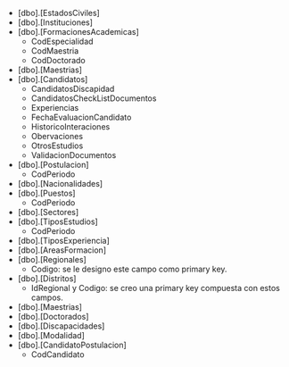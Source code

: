 - [dbo].[EstadosCiviles]
- [dbo].[Instituciones]
- [dbo].[FormacionesAcademicas]
	- CodEspecialidad
	- CodMaestria
	- CodDoctorado
- [dbo].[Maestrias]
- [dbo].[Candidatos]
	- CandidatosDiscapidad
	- CandidatosCheckListDocumentos
	- Experiencias
	- FechaEvaluacionCandidato
	- HistoricoInteraciones
	- Obervaciones
	- OtrosEstudios
	- ValidacionDocumentos
- [dbo].[Postulacion]
	- CodPeriodo
- [dbo].[Nacionalidades]
- [dbo].[Puestos]
	- CodPeriodo
- [dbo].[Sectores]
- [dbo].[TiposEstudios]
	- CodPeriodo
- [dbo].[TiposExperiencia]
- [dbo].[AreasFormacion]
- [dbo].[Regionales]
	- Codigo: se le designo este campo como primary key.
- [dbo].[Distritos]
	- IdRegional y Codigo: se creo una primary key compuesta con estos campos.
- [dbo].[Maestrias]
- [dbo].[Doctorados]
- [dbo].[Discapacidades]
- [dbo].[Modalidad]
- [dbo].[CandidatoPostulacion]
	- CodCandidato